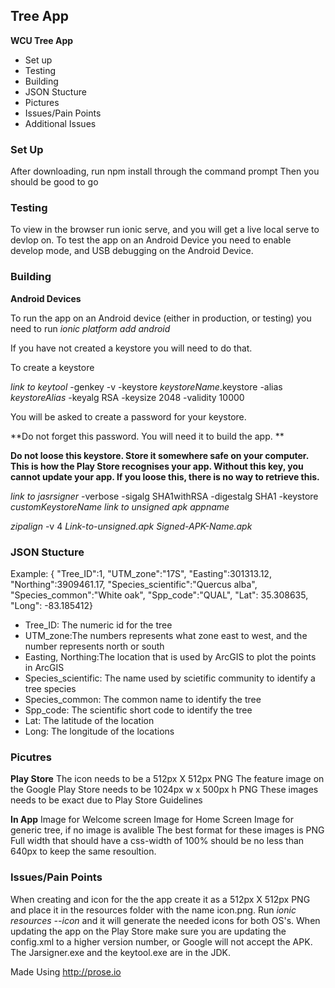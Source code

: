 ## Tree App
**WCU Tree App**
- Set up
- Testing
- Building
- JSON Stucture
- Pictures
- Issues/Pain Points
- Additional Issues

### Set Up
After downloading, run npm install through the command prompt
Then you should be good to go

### Testing
To view in the browser run ionic serve, and you will get a live local serve to devlop on. 
To test the app on an Android Device you need to enable develop mode, and USB debugging on the Android Device. 

### Building 
**Android Devices**

To run the app on an Android device (either in production, or testing) you need to run _ionic platform add android_

If you have not created a keystore you will need to do that. 

To create a keystore

_link to keytool_ -genkey -v -keystore _keystoreName_.keystore -alias _keystoreAlias_ -keyalg RSA -keysize 2048 -validity 10000

You will be asked to create a password for your keystore.

**Do not forget this password. You will need it to build the app. **

**Do not loose this keystore. Store it somewhere safe on your computer. This is how the Play Store recognises your app. Without this key, you cannot update your app. If you loose this, there is no way to retrieve this.**

_link to jasrsigner_ -verbose -sigalg SHA1withRSA -digestalg SHA1 -keystore _customKeystoreName_  _link to unsigned apk_  _appname_

_zipalign_ -v 4 _Link-to-unsigned.apk_ _Signed-APK-Name.apk_

### JSON Stucture
Example: { "Tree_ID":1, "UTM_zone":"17S", "Easting":301313.12, "Northing":3909461.17, "Species_scientific":"Quercus alba", "Species_common":"White oak", "Spp_code":"QUAL", "Lat": 35.308635, "Long": -83.185412}

- Tree_ID: The numeric id for the tree
- UTM_zone:The numbers represents what zone east to west, and the number represents north or south
- Easting, Northing:The location that is used by ArcGIS to plot the points in ArcGIS
- Species_scientific: The name used by scietific community to identify a tree species
- Species_common: The common name to identify the tree
- Spp_code: The scientific short code to identify the tree 
- Lat: The latitude of the location
- Long: The longitude of the locations

### Picutres

**Play Store**
The icon needs to be a 512px X 512px PNG
The feature image on the Google Play Store needs to be 1024px w x 500px h PNG
These images needs to be exact due to Play Store Guidelines

**In App**
Image for Welcome screen
Image for Home Screen
Image for generic tree, if no image is avalible
The best format for these images is PNG
Full width that should have a css-width of 100% should be no less than 640px to keep the same resoultion. 

### Issues/Pain Points
When creating and icon for the the app create it as a 512px X 512px PNG and place it in the resources folder with the name icon.png. Run _ionic resources --icon_ and it will generate the needed icons for both OS's. 
When updating the app on the Play Store make sure you are updating the config.xml to a higher version number, or Google will not accept the APK. 
The Jarsigner.exe and the keytool.exe are in the JDK. 

Made Using http://prose.io
